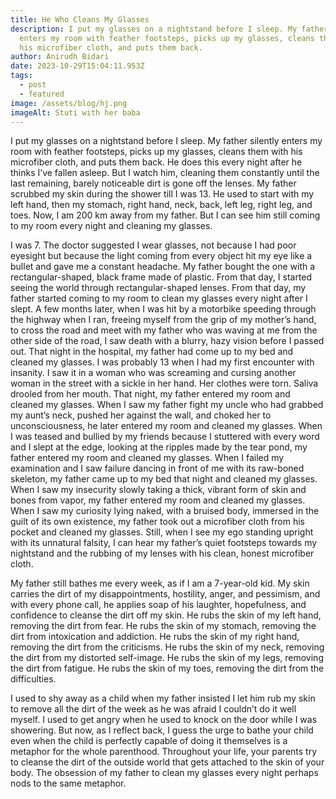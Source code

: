 ```yaml
---
title: He Who Cleans My Glasses
description: I put my glasses on a nightstand before I sleep. My father silently
  enters my room with feather footsteps, picks up my glasses, cleans them with
  his microfiber cloth, and puts them back.
author: Anirudh Bidari
date: 2023-10-29T15:04:11.953Z
tags:
  - post
  - featured
image: /assets/blog/hj.png
imageAlt: Stuti with her baba
---
```

I put my glasses on a nightstand before I sleep. My father silently enters my room with feather footsteps, picks up my glasses, cleans them with his microfiber cloth, and puts them back. He does this every night after he thinks I’ve fallen asleep. But I watch him, cleaning them constantly until the last remaining, barely noticeable dirt is gone off the lenses. My father scrubbed my skin during the shower till I was 13. He used to start with my left hand, then my stomach, right hand, neck, back, left leg, right leg, and toes. Now, I am 200 km away from my father. But I can see him still coming to my room every night and cleaning my glasses.

I was 7. The doctor suggested I wear glasses, not because I had poor eyesight but because the light coming from every object hit my eye like a bullet and gave me a constant headache. My father bought the one with a rectangular-shaped, black frame made of plastic. From that day, I started seeing the world through rectangular-shaped lenses. From that day, my father started coming to my room to clean my glasses every night after I slept. A few months later, when I was hit by a motorbike speeding through the highway when I ran, freeing myself from the grip of my mother’s hand, to cross the road and meet with my father who was waving at me from the other side of the road, I saw death with a blurry, hazy vision before I passed out. That night in the hospital, my father had come up to my bed and cleaned my glasses. I was probably 13 when I had my first encounter with insanity. I saw it in a woman who was screaming and cursing another woman in the street with a sickle in her hand. Her clothes were torn. Saliva drooled from her mouth. That night, my father entered my room and cleaned my glasses. When I saw my father fight my uncle who had grabbed my aunt’s neck, pushed her against the wall, and choked her to unconsciousness, he later entered my room and cleaned my glasses. When I was teased and bullied by my friends because I stuttered with every word and I slept at the edge, looking at the ripples made by the tear pond, my father entered my room and cleaned my glasses. When I failed my examination and I saw failure dancing in front of me with its raw-boned skeleton, my father came up to my bed that night and cleaned my glasses. When I saw my insecurity slowly taking a thick, vibrant form of skin and bones from vapor, my father entered my room and cleaned my glasses. When I saw my curiosity lying naked, with a bruised body, immersed in the guilt of its own existence, my father took out a microfiber cloth from his pocket and cleaned my glasses. Still, when I see my ego standing upright with its unnatural falsity, I can hear my father’s quiet footsteps towards my nightstand and the rubbing of my lenses with his clean, honest microfiber cloth.

My father still bathes me every week, as if I am a 7-year-old kid. My skin carries the dirt of my disappointments, hostility, anger, and pessimism, and with every phone call, he applies soap of his laughter, hopefulness, and confidence to cleanse the dirt off my skin. He rubs the skin of my left hand, removing the dirt from fear. He rubs the skin of my stomach, removing the dirt from intoxication and addiction. He rubs the skin of my right hand, removing the dirt from the criticisms. He rubs the skin of my neck, removing the dirt from my distorted self-image. He rubs the skin of my legs, removing the dirt from fatigue. He rubs the skin of my toes, removing the dirt from the difficulties.

I used to shy away as a child when my father insisted I let him rub my skin to remove all the dirt of the week as he was afraid I couldn’t do it well myself. I used to get angry when he used to knock on the door while I was showering. But now, as I reflect back, I guess the urge to bathe your child even when the child is perfectly capable of doing it themselves is a metaphor for the whole parenthood. Throughout your life, your parents try to cleanse the dirt of the outside world that gets attached to the skin of your body. The obsession of my father to clean my glasses every night perhaps nods to the same metaphor.
